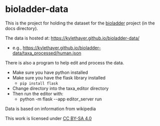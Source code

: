 # bioladder-data

This is the project for holding the dataset for the [bioladder](https://github.com/kylethayer/bioladder) project (in the docs directory).

The data is hosted at: https://kylethayer.github.io/bioladder-data/
- e.g., https://kylethayer.github.io/bioladder-data/taxa_processed/human.json

There is also a program to help edit and process the data. 
* Make sure you have python installed
* Make sure you have the flask library installed
  * `pip install flask`
* Change directory into the taxa_editor directory
* Then run the editor with:
  * python -m flask --app editor_server run


Data is based on information from wikipedia

This work is licensed under [CC BY-SA 4.0](https://creativecommons.org/licenses/by-sa/4.0/?ref=chooser-v1)

